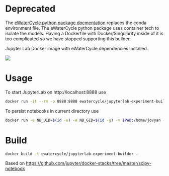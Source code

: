 # Deprecated

The [eWaterCycle python package docmentation](https://ewatercycle.readthedocs.io/en/latest/system_setup.html) replaces the conda environment file. The eWaterCycle python package uses container tech to isolate the models. Having a Dockerfile with Docker/Singularity inside of it is too complicated so we have stopped supporting this builder.



Jupyter Lab Docker image with eWaterCycle dependencies installed.

[![](https://images.microbadger.com/badges/version/ewatercycle/jupyterlab-experiment-builder.svg)](https://hub.docker.com/r/ewatercycle/jupyterlab-experiment-builder/)

# Usage

To start JupyterLab on http://localhost:8888 use
```bash
docker run -it --rm -p 8888:8888 ewatercycle/jupyterlab-experiment-builder
```

To persist notebooks in current directory use
```bash
docker run -e NB_UID=$(id -u) -e NB_GID=$(id -g) -v $PWD:/home/jovyan -it --rm -p 8888:8888 ewatercycle/jupyterlab-experiment-builder
```

# Build

```bash
docker build -t ewatercycle/jupyterlab-experiment-builder .
```

Based on https://github.com/jupyter/docker-stacks/tree/master/scipy-notebook
